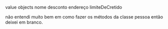 value objects
nome
desconto
endereço
limiteDeCretido

não entendi muito bem em como fazer os métodos da classe pessoa então deixei em branco.